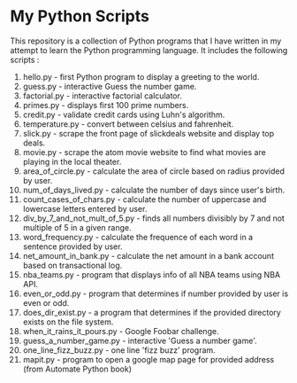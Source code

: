 # My Python Scripts


This repository is a collection of Python programs that I have written in my attempt to learn the Python programming language. It includes the following scripts : 
  1.  hello.py     - first Python program to display a greeting to the world.
  2.  guess.py     - interactive Guess the number game.
  3.  factorial.py - interactive factorial calculator.
  4.  primes.py    - displays first 100 prime numbers.
  5.  credit.py    - validate credit cards using Luhn's algorithm.
  6.  temperature.py - convert between celsius and fahrenheit.
  7.  slick.py - scrape the front page of slickdeals website and display top deals.
  8.  movie.py - scrape the atom movie website to find what movies are playing in the local theater.
  9.  area_of_circle.py - calculate the area of circle based on radius provided by user.
 10.  num_of_days_lived.py - calculate the number of days since user's birth.
 11.  count_cases_of_chars.py - calculate the number of uppercase and lowercase letters entered by user.
 12.  div_by_7_and_not_mult_of_5.py - finds all numbers divisibly by 7 and not multiple of 5 in a given range. 
 13.  word_frequency.py - calculate the frequence of each word in a sentence provided by user.
 14.  net_amount_in_bank.py - calculate the net amount in a bank account based on transactional log.
 15.  nba_teams.py - program that displays info of all NBA teams using NBA API.
 16.  even_or_odd.py - program that determines if number provided by user is even or odd.
 17.  does_dir_exist.py - a program that determines if the provided directory exists on the file system.
 18.  when_it_rains_it_pours.py - Google Foobar challenge.
 19.  guess_a_number_game.py - interactive 'Guess a number game'.
 20.  one_line_fizz_buzz.py - one line 'fizz buzz' program.
 21.  mapit.py - program to open a google map page for provided address (from Automate Python book)
